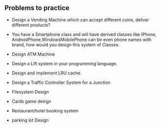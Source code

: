 ## Problems to practice

- Design a Vending Machine which can accept different coins, deliver different products?

- You have a Smartphone class and will have derived classes like IPhone, AndroidPhone,WindowsMobilePhone can be even phone names with brand, how would you design this system of Classes.

- Design ATM Machine

- Design a Lift system in your programming language.

- Design and implement LRU cache.

- Design a Traffic Controller System for a Junction

-  Filesystem Design

- Cards game design 

- Restaurant/hotel booking system

- parking lot Design